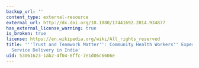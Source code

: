 ```yaml
---
backup_url: ''
content_type: external-resource
external_url: http://dx.doi.org/10.1080/17441692.2014.934877
has_external_license_warning: true
is_broken: true
license: https://en.wikipedia.org/wiki/All_rights_reserved
title: '''Trust and Teamwork Matter'': Community Health Workers'' Experiences in Integrated
  Service Delivery in India'
uid: 53061623-1ab2-4f04-8ffc-7e1d06c6606e
---
```

